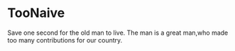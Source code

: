# TooNaive
Save one second for the old man to live.
The man is a great man,who made too many contributions for our country.
